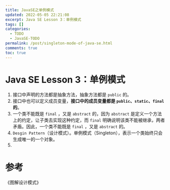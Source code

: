 ```yaml
---
title: JavaSE之单例模式
updated: 2022-05-05 22:21:08
excerpt: Java SE Lesson 3：单例模式
tags: []
categories:
  - TODO
  - JavaSE-TODO
permalink: /post/singleton-mode-of-java-se.html
comments: true
toc: true
---
```

# Java SE Lesson 3：单例模式

1. 接口中声明的方法都是抽象方法，抽象方法都是 `public` 的。
2. 接口中也可以定义成员变量，**接口中的成员变量都是 `public`、`static`、`final`的**。
3. 一个类不能既是 `final` ，又是 `abstract` 的，因为 `abstract` 是定义一个方法上的约定，让子类去实现这种约定，而 `final` 明确说明该类不能被继承，两者矛盾。因此，一个类不能既是 `final` ，又是 `abstract` 的。
4. `Desgin Pattern`（设计模式）。单例模式（Singleton），表示一个类始终只会生成唯一的一个对象。
5. 

# 参考

《图解设计模式》